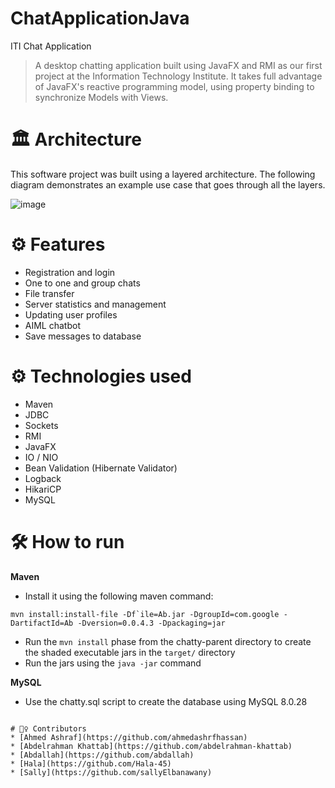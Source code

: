 # ChatApplicationJava
ITI Chat Application  

>A desktop chatting application built using JavaFX and RMI as our first project at the Information Technology Institute. It takes full advantage of JavaFX's reactive programming model, using property binding to synchronize Models with Views.

# 🏛 Architecture
This software project was built using a layered architecture. The following diagram demonstrates an example use case that goes through all the layers. 

![image](https://user-images.githubusercontent.com/73137611/155808282-0a0ee1ab-9d35-4258-a953-c9ccad72f707.png)

# ⚙ Features
* Registration and login
* One to one and group chats
* File transfer
* Server statistics and management 
* Updating user profiles
* AIML chatbot
* Save messages to database


# ⚙ Technologies used
* Maven
* JDBC
* Sockets
* RMI
* JavaFX
* IO / NIO
* Bean Validation (Hibernate Validator)
* Logback
* HikariCP
* MySQL

# 🛠 How to run
**Maven**
* Install it using the following maven command:
```
mvn install:install-file -Df`ile=Ab.jar -DgroupId=com.google -DartifactId=Ab -Dversion=0.0.4.3 -Dpackaging=jar
```
* Run the `mvn install` phase from the chatty-parent directory to create the shaded executable jars in the `target/` directory
* Run the jars using the `java -jar` command

**MySQL**
* Use the chatty.sql script to create the database using MySQL 8.0.28
```

# 👷‍♀️ Contributors
* [Ahmed Ashraf](https://github.com/ahmedashrfhassan)
* [Abdelrahman Khattab](https://github.com/abdelrahman-khattab)
* [Abdallah](https://github.com/abdallah)
* [Hala](https://github.com/Hala-45)
* [Sally](https://github.com/sallyElbanawany)

